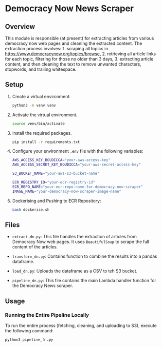 # Democracy Now News Scraper

## Overview

This module is responsible (at present) for extracting articles from various democracy now web pages and cleaning the extracted content. The extraction process involves:
    1. scraping all topics in https://www.democracynow.org/topics/browse, 
    2. retrieving all article links for each topic, filtering for those no older than 3 days, 
    3. extracting article content, and then cleaning the text to remove unwanted characters, stopwords, and trailing whitespace.

## Setup

1. Create a virtual environment:
    ```bash
    python3 -m venv venv
    ```
2. Activate the virtual environment.
    ```bash
    source venv/bin/activate
    ```
3. Install the required packages.
    ```bash
    pip install -r requirements.txt
    ```
4. Configure your environment `.env` file with the following variables:
    ```sh 
    AWS_ACCESS_KEY_BOUDICCA="your-aws-access-key"
    AWS_ACCESS_SECRET_KEY_BOUDICCA="your-aws-secret-access-key"

    S3_BUCKET_NAME="your-aws-s3-bucket-name"

    ECR_REGISTRY_ID="your-ecr-registry-id"
    ECR_REPO_NAME="your-ecr-repo-name-for-democracy-now-scraper"
    IMAGE_NAME="your-democracy-now-scraper-image-name"
    ```

5. Dockerising and Pushing to ECR Repository:

    ```sh
    bash dockerise.sh
    ```

## Files

- `extract_dn.py`: This file handles the extraction of articles from Democracy Now web pages. It uses `BeautifulSoup` to scrape the full content of the articles.

- `transform_dn.py`: Contains function to combine the results into a pandas dataframe.

- `load_dn.py`: Uploads the dataframe as a CSV to teh S3 bucket.

- `pipeline_dn.py`: This file contains the main Lambda handler function for the Democracy News scraper.

## Usage

### Running the Entire Pipeline Locally

To run the entire process (fetching, cleaning, and uploading to S3), execute the following command:

```sh
python3 pipeline_fn.py
```
